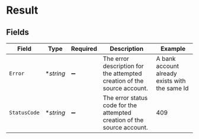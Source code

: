 # Result


## Fields

| Field                                                                   | Type                                                                    | Required                                                                | Description                                                             | Example                                                                 |
| ----------------------------------------------------------------------- | ----------------------------------------------------------------------- | ----------------------------------------------------------------------- | ----------------------------------------------------------------------- | ----------------------------------------------------------------------- |
| `Error`                                                                 | **string*                                                               | :heavy_minus_sign:                                                      | The error description for the attempted creation of the source account. | A bank account already exists with the same Id                          |
| `StatusCode`                                                            | **string*                                                               | :heavy_minus_sign:                                                      | The error status code for the attempted creation of the source account. | 409                                                                     |